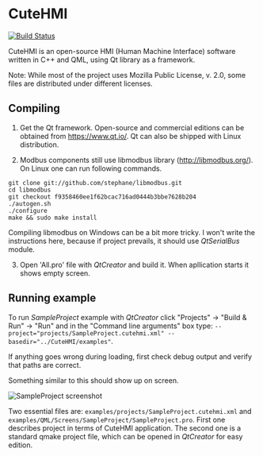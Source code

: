 # CuteHMI

[![Build Status](https://travis-ci.org/michpolicht/CuteHMI.svg?branch=master)](https://travis-ci.org/michpolicht/CuteHMI)

CuteHMI is an open-source HMI (Human Machine Interface) software written in C++ and QML, using Qt library as a framework.

Note: While most of the project uses Mozilla Public License, v. 2.0, some files are distributed under different licenses.

## Compiling

1. Get the Qt framework. Open-source and commercial editions can be obtained from https://www.qt.io/. Qt can also be shipped with Linux distribution.

2. Modbus components still use libmodbus library (http://libmodbus.org/). On Linux one can run following commands.
```  
git clone git://github.com/stephane/libmodbus.git
cd libmodbus
git checkout f9358460ee1f62bcac716ad0444b3bbe7628b204
./autogen.sh
./configure
make && sudo make install
```  
Compiling libmodbus on Windows can be a bit more tricky. I won't write the instructions here, because if project prevails, it should use *QtSerialBus* module.

3. Open 'All.pro' file with *QtCreator* and build it. When apllication starts it shows empty screen.

## Running example

To run *SampleProject* example with *QtCreator* click "Projects" -> "Build & Run" -> "Run" and in the "Command line arguments" box type: `--project="projects/SampleProject.cutehmi.xml" --basedir="../CuteHMI/examples"`.

If anything goes wrong during loading, first check debug output and verify that paths are correct.

Something similar to this should show up on screen.

![SampleProject screenshot](https://raw.githubusercontent.com/michpolicht/CuteHMI/master/examples/QML/Screens/SampleProject/sample_project.png)

Two essential files are: `examples/projects/SampleProject.cutehmi.xml` and `examples/QML/Screens/SampleProject/SampleProject.pro`. First one describes project in terms of CuteHMI application. The second one is a standard qmake project file, which can be opened in *QtCreator* for easy edition.
